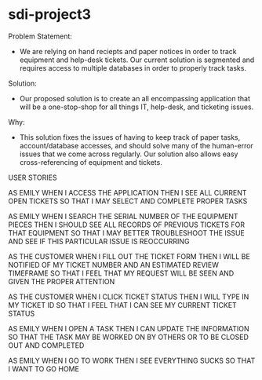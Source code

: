 # sdi-project3









Problem Statement:

- We are relying on hand reciepts and paper notices in order to track equipment and help-desk tickets. Our current solution is segmented and requires access to multiple databases in order to properly track tasks.

Solution:
- Our proposed solution is to create an all encompassing application that will be a one-stop-shop for all things IT, help-desk, and ticketing issues.

Why:
- This solution fixes the issues of having to keep track of paper tasks, account/database accesses, and should solve many of the human-error issues that we come across regularly. Our solution also allows easy cross-referencing of equipment and tickets.






USER STORIES

AS EMILY
WHEN I ACCESS THE APPLICATION
THEN I SEE ALL CURRENT OPEN TICKETS
SO THAT I MAY SELECT AND COMPLETE PROPER TASKS

AS EMILY
WHEN I SEARCH THE SERIAL NUMBER OF THE EQUIPMENT PIECES
THEN I SHOULD SEE ALL RECORDS OF PREVIOUS TICKETS FOR THAT EQUIPMENT
SO THAT I MAY BETTER TROUBLESHOOT THE ISSUE AND SEE IF THIS PARTICULAR ISSUE IS REOCCURRING

AS THE CUSTOMER
WHEN I FILL OUT THE TICKET FORM
THEN I WILL BE NOTIFIED OF MY TICKET NUMBER AND AN ESTIMATED REVIEW TIMEFRAME
SO THAT I FEEL THAT MY REQUEST WILL BE SEEN AND GIVEN THE PROPER ATTENTION

AS THE CUSTOMER
WHEN I CLICK TICKET STATUS
THEN I WILL TYPE IN MY TICKET ID
SO THAT I FEEL THAT I CAN SEE MY CURRENT TICKET STATUS

AS EMILY
WHEN I OPEN A TASK
THEN I CAN UPDATE THE INFORMATION
SO THAT THE TASK MAY BE WORKED ON BY OTHERS OR TO BE CLOSED OUT AND COMPLETED





AS EMILY
WHEN I GO TO WORK
THEN I SEE EVERYTHING SUCKS
SO THAT I WANT TO GO HOME
